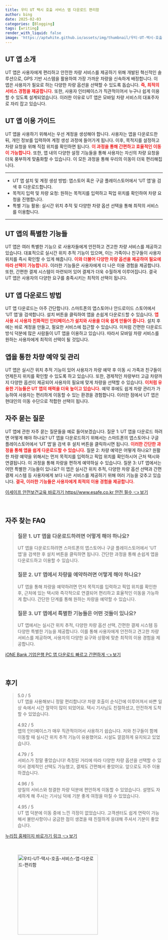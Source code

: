```yaml
---
title: 우티 UT 택시 호출 서비스 앱 다운로드 편리함
author: bing
date: 2025-02-03
categories: [Blogging]
tags: [writing]
render_with_liquid: false
image: 'https://aptwhite.github.io/assets/img/thumbnail/우티-UT-택시-호출-서비스-앱-다운로드-편리함.webp'
---
```



<h2 id='UT_앱_소개'>UT 앱 소개</h2>

<p>UT 앱은 사용자에게 편리하고 안전한 차량 서비스를 제공하기 위해 개발된 혁신적인 솔루션으로, GPS 기반 시스템을 활용하여 가장 가까운 차량을 신속하게 배정합니다. 이 앱은 사용자가 필요로 하는 다양한 차량 옵션을 선택할 수 있도록 돕습니다. <b><span style="color: #ee2323;">즉, 최적의 서비스 경험을 제공합니다.</span></b> 또한, 사용자 인터페이스가 직관적이어서 누구나 쉽게 이용할 수 있도록 설계되었습니다. 이러한 이유로 UT 앱은 모바일 차량 서비스의 대표주자로 자리 잡고 있습니다.</p>

<h2 id='이용_가이드'>UT 앱 이용 가이드</h2>

<p>UT 앱을 사용하기 위해서는 우선 계정을 생성해야 합니다. 사용자는 앱을 다운로드한 뒤, 개인 정보를 입력하여 계정 생성 과정에 들어가게 됩니다. 이후, 목적지를 설정하고 차량 요청을 위해 직접 위치를 확인하면 됩니다. <b><span style="color: #ee2323;">이 과정을 통해 간편하고 효율적인 이동이 가능합니다.</span></b> 또한, 앱 내의 다양한 설정 기능들을 통해 사용자는 자신의 차량 요청을 더욱 풍부하게 맞춤화할 수 있습니다. 이 모든 과정을 통해 우리의 이동이 더욱 편리해집니다.</p>

<hr />

<ul>
    <li>UT 앱 설치 및 계정 생성 방법: 앱스토어 혹은 구글 플레이스토어에서 ‘UT 앱’을 검색 후 다운로드합니다.</li>
    <li>목적지 입력 및 차량 요청: 원하는 목적지를 입력하고 픽업 위치를 확인하여 차량 요청을 진행합니다.</li>
    <li>특별 기능 활용: 실시간 위치 추적 및 다양한 차량 옵션 선택을 통해 최적의 서비스를 이용합니다.</li>
</ul>

<hr />

<h2 id='특별한_기능'>UT 앱의 특별한 기능들</h2>

<p>UT 앱은 여러 특별한 기능으 로 사용자들에게 안전하고 견고한 차량 서비스를 제공하고 있습니다. 대표적으로 실시간 위치 추적 기능이 있으며, 이는 가족이나 친구들이 사용자 위치를 즉시 확인할 수 있게 해줍니다. <b><span style="color: #ee2323;">이와 더불어 다양한 차량 옵션을 제공하여 필요에 따라 선택이 가능합니다.</span></b> 이러한 기능들은 사용자에게 더 나은 이용 경험을 제공합니다. 또한, 간편한 결제 시스템이 마련되어 있어 결제가 더욱 수월하게 이루어집니다. 결국 UT 앱은 사용자의 다양한 요구를 충족시키는 최적의 선택이 됩니다.</p>

<h2 id='다운로드_방법'>UT 앱 다운로드 방법</h2>

<p>UT 앱 다운로드는 아주 간단합니다. 스마트폰의 앱스토어나 안드로이드 스토어에서 ‘UT 앱’을 검색합니다. 설치 버튼을 클릭하여 앱을 손쉽게 다운로드할 수 있습니다. <b><span style="color: #ee2323;">앱 사용 시 사용자 친화적인 인터페이스가 설치와 사용을 더욱 쉽게 만들어 줍니다.</span></b> 설치 후에는 바로 계정을 만들고, 필요한 서비스에 접근할 수 있습니다. 이처럼 간편한 다운로드 방식 덕분에 많은 사람들이 UT 앱을 이용하고 있습니다. 따라서 모바일 차량 서비스를 원하는 사용자에게 최적의 선택이 될 것입니다.</p>

<h2 id='차량_예약_및_관리'>앱을 통한 차량 예약 및 관리</h2>

<p>UT 앱은 실시간 위치 추적 기능이 있어 사용자가 차량 예약 후 이동 시 가족과 친구들이 언제든지 위치를 확인할 수 있도록 하고 있습니다. 또한, 경제적인 차량부터 고급 차량까지 다양한 옵션이 제공되어 사용자의 필요에 맞게 차량을 선택할 수 있습니다. <b><span style="color: #ee2323;">이처럼 유용한 기능들은 UT 앱의 매력을 더욱 높이고 있습니다.</span></b> 예약 후에도 쉽게 차량 관리가 가능하여 사용자는 편리하게 이동할 수 있는 환경을 경험합니다. 이러한 점에서 UT 앱은 현대인의 이동 수단으로 적합한 선택이 됩니다.</p>

<h2 id='자주_묻는_질문'>자주 묻는 질문</h2>

<p>UT 앱에 관한 자주 묻는 질문들을 예로 들어보겠습니다. 질문 1: UT 앱을 다운로드 하려면 어떻게 해야 하나요? UT 앱을 다운로드하기 위해서는 스마트폰의 앱스토어나 구글 플레이스토어에서 ‘UT 앱’을 검색 후 설치 버튼을 클릭하시면 됩니다. <b><span style="color: #ee2323;">이러한 간단한 과정을 통해 앱을 쉽게 다운로드할 수 있습니다.</span></b> 질문 2: 차량 예약은 어떻게 하나요? 원활한 차량 예약을 위해서는 먼저 목적지를 입력하고 픽업 위치를 확인하시어 근처 택시와 연결됩니다. 이 과정을 통해 차량을 편하게 예약하실 수 있습니다. 질문 3: UT 앱에서는 어떤 특별한 기능들이 있나요? 이 앱은 실시간 위치 추적, 다양한 차량 옵션 선택과 간편 결제 시스템 등 사용자에게 보다 나은 서비스를 제공하기 위해 여러 기능을 갖추고 있습니다. <b><span style="color: #ee2323;">결국, 이러한 기능들은 사용자에게 최적의 이용 경험을 제공합니다.</span></b></p>


<p><a class="click-button" title="이세이프 안전보건교육 바로가기 https//www.esafe.co.kr 안전 필수" href="https://aptwhite.github.io/posts/%EC%9D%B4%EC%84%B8%EC%9D%B4%ED%94%84-%EC%95%88%EC%A0%84%EB%B3%B4%EA%B1%B4%EA%B5%90%EC%9C%A1-%EB%B0%94%EB%A1%9C%EA%B0%80%EA%B8%B0-httpswww.esafe.co.kr-%EC%95%88%EC%A0%84-%ED%95%84%EC%88%98/" rel="dofollow">이세이프 안전보건교육 바로가기 https//www.esafe.co.kr 안전 필수 👈 보기</a></p><br>
<h2 id='자주_찾는_FAQ'>자주 찾는 FAQ</h2>
<div itemscope="" itemtype="https://schema.org/FAQPage"> 
<blockquote> 
<div itemscope="" itemprop="mainEntity" itemtype="https://schema.org/Question"> 
<h3 itemprop="name">질문 1. UT 앱을 다운로드하려면 어떻게 해야 하나요?</h3> 
<div itemscope="" itemprop="acceptedAnswer" itemtype="https://schema.org/Answer"> 
<span itemprop="text"> 
<p>UT 앱을 다운로드하려면 스마트폰의 앱스토어나 구글 플레이스토어에서 'UT 앱'을 검색한 후 설치 버튼을 클릭하면 됩니다. 간단한 과정을 통해 손쉽게 앱을 다운로드하고 이용할 수 있습니다.</p> 
</span> 
</div> 
</div> 

<div itemscope="" itemprop="mainEntity" itemtype="https://schema.org/Question"> 
<h3 itemprop="name">질문 2. UT 앱에서 차량을 예약하려면 어떻게 해야 하나요?</h3> 
<div itemscope="" itemprop="acceptedAnswer" itemtype="https://schema.org/Answer"> 
<span itemprop="text"> 
<p>UT 앱을 통해 차량을 예약하려면 먼저 목적지를 입력하고 픽업 위치를 확인한 후, 근처에 있는 택시와 즉각적으로 연결되어 편리하고 효율적인 이동을 가능하게 합니다. 간단한 단계를 통해 원하는 차량을 예약할 수 있습니다.</p> 
</span> 
</div> 
</div> 

<div itemscope="" itemprop="mainEntity" itemtype="https://schema.org/Question"> 
<h3 itemprop="name">질문 3. UT 앱에서 특별한 기능들은 어떤 것들이 있나요?</h3> 
<div itemscope="" itemprop="acceptedAnswer" itemtype="https://schema.org/Answer"> 
<span itemprop="text"> 
<p>UT 앱에서는 실시간 위치 추적, 다양한 차량 옵션 선택, 간편한 결제 시스템 등 다양한 특별한 기능을 제공합니다. 이를 통해 사용자에게 안전하고 견고한 차량 서비스를 제공하며, 사용자의 다양한 요구와 상황에 맞춘 최적의 이용 경험을 제공합니다.</p> 
</span> 
</div> 
</div> 

</blockquote> 
</div>
<p><a class="click-button" title="iONE Bank 기업은행 PC 앱 다운로드 빠르고 간편하게" href="https://aptwhite.github.io/posts/iONE-Bank-%EA%B8%B0%EC%97%85%EC%9D%80%ED%96%89-PC-%EC%95%B1-%EB%8B%A4%EC%9A%B4%EB%A1%9C%EB%93%9C-%EB%B9%A0%EB%A5%B4%EA%B3%A0-%EA%B0%84%ED%8E%B8%ED%95%98%EA%B2%8C/" rel="dofollow">iONE Bank 기업은행 PC 앱 다운로드 빠르고 간편하게 👈 보기</a></p><br>
<h2 id='후기'>후기</h2>
<div itemscope itemtype="https://schema.org/Product">
  <blockquote>
  <div itemprop="review" itemscope itemtype="https://schema.org/Review">
      <div itemprop="reviewRating" itemscope itemtype="https://schema.org/Rating"> <span itemprop="ratingValue">5.0</span> / <span itemprop="bestRating">5</span> </div>
      <span itemprop="reviewBody">UT 앱을 사용해보니 정말 편리합니다! 차량 호출이 순식간에 이루어져서 바쁜 일상 속에서 시간 절약이 많이 되었어요. 택시 기사님도 친절하셨고, 안전하게 도착할 수 있었습니다.</span>
  </div>
  <br>
  <div itemprop="review" itemscope itemtype="https://schema.org/Review">
      <div itemprop="reviewRating" itemscope itemtype="https://schema.org/Rating"> <span itemprop="ratingValue">4.92</span> / <span itemprop="bestRating">5</span> </div>
      <span itemprop="reviewBody">앱의 인터페이스가 매우 직관적이어서 사용하기 쉽습니다. 저와 친구들이 함께 이동할 때 실시간 위치 추적 기능이 유용했어요. 시설도 깔끔하게 유지되고 있었습니다.</span>
  </div>
  <br>
  <div itemprop="review" itemscope itemtype="https://schema.org/Review">
      <div itemprop="reviewRating" itemscope itemtype="https://schema.org/Rating"> <span itemprop="ratingValue">4.79</span> / <span itemprop="bestRating">5</span> </div>
      <span itemprop="reviewBody">서비스가 정말 좋았습니다! 측정된 거리에 따라 다양한 차량 옵션을 선택할 수 있어서 경제적인 선택도 가능했고, 결제도 간편해서 좋았어요. 앞으로도 자주 이용하겠습니다.</span>
  </div>
  <br>
  <div itemprop="review" itemscope itemtype="https://schema.org/Review">
      <div itemprop="reviewRating" itemscope itemtype="https://schema.org/Rating"> <span itemprop="ratingValue">4.96</span> / <span itemprop="bestRating">5</span> </div>
      <span itemprop="reviewBody">양질의 서비스와 청결한 차량 덕분에 편안하게 이동할 수 있었습니다. 설명도 자세하게 해 주시는 기사님 덕에 기분 좋게 여정을 마칠 수 있었습니다.</span>
  </div>
  <br>
  <div itemprop="review" itemscope itemtype="https://schema.org/Review">
      <div itemprop="reviewRating" itemscope itemtype="https://schema.org/Rating"> <span itemprop="ratingValue">4.95</span> / <span itemprop="bestRating">5</span> </div>
      <span itemprop="reviewBody">UT 앱 덕분에 이동 중에 느낀 걱정이 없었습니다. 고객센터도 쉽게 연락이 가능해서 불만사항이나 궁금한 점이 생겼을 때 친절하게 응대해 주셔서 기분이 좋았습니다.</span>
  </div>
  </blockquote>
</div>
<p><a class="click-button" title="누리집 홈페이지 바로가기 링크" href="https://aptwhite.github.io/posts/%EB%88%84%EB%A6%AC%EC%A7%91-%ED%99%88%ED%8E%98%EC%9D%B4%EC%A7%80-%EB%B0%94%EB%A1%9C%EA%B0%80%EA%B8%B0-%EB%A7%81%ED%81%AC/" rel="dofollow">누리집 홈페이지 바로가기 링크 👈 보기</a></p><br>
<figure class="image"><img src="https://aptwhite.github.io/assets/img/thumbnail/우티-UT-택시-호출-서비스-앱-다운로드-편리함.webp" alt="우티-UT-택시-호출-서비스-앱-다운로드-편리함" width="256" height="256"></figure>